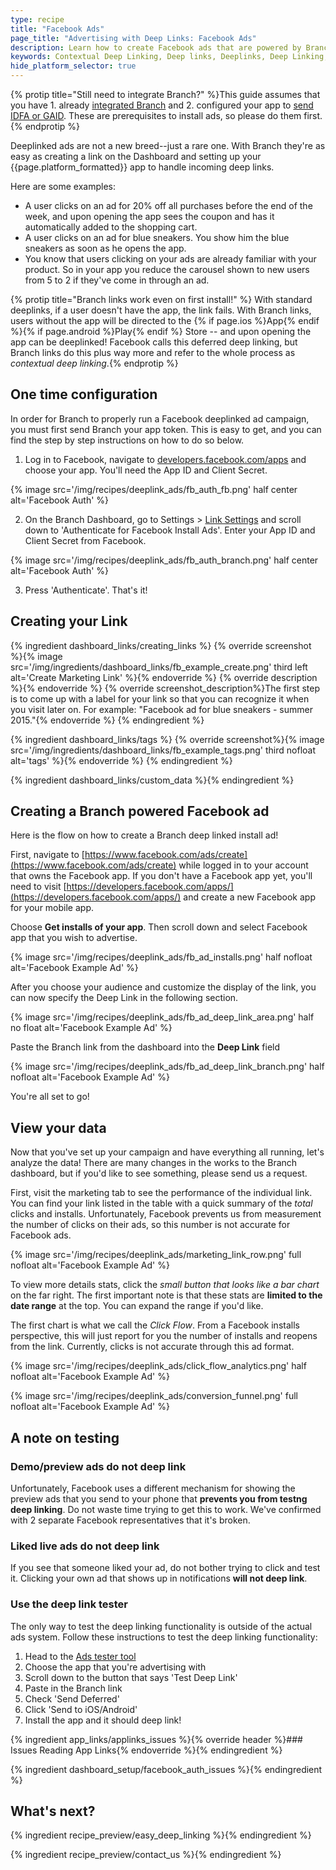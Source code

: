 ```yaml
---
type: recipe
title: "Facebook Ads"
page_title: "Advertising with Deep Links: Facebook Ads"
description: Learn how to create Facebook ads that are powered by Branch Metrics deep links. It’s simple - configure the dashboard, generate links and set up your app.
keywords: Contextual Deep Linking, Deep links, Deeplinks, Deep Linking, Deeplinking, Deferred Deep Linking, Deferred Deeplinking, Google App Indexing, Google App Invites, Apple Universal Links, Apple Spotlight Search, Facebook App Links, AppLinks, Deepviews, Deep views, Advertising, Ads, Facebook Ads, Facebook Authentication
hide_platform_selector: true
---
```


{% protip title="Still need to integrate Branch?" %}This guide assumes that you have 1. already [integrated Branch](/recipes/quickstart_guide/ios/) and 2. configured your app to [send IDFA or GAID](/recipes/submitting_apps/ios/). These are prerequisites to install ads, so please do them first.
{% endprotip %}

Deeplinked ads are not a new breed--just a rare one. With Branch they're as easy as creating a link on the Dashboard and setting up your {{page.platform_formatted}} app to handle incoming deep links.

Here are some examples:

* A user clicks on an ad for 20% off all purchases before the end of the week, and upon opening the app sees the coupon and has it automatically added to the shopping cart.
* A user clicks on an ad for blue sneakers. You show him the blue sneakers as soon as he opens the app.
* You know that users clicking on your ads are already familiar with your product. So in your app you reduce the carousel shown to new users from 5 to 2 if they've come in through an ad.

{% protip title="Branch links work even on first install!" %}
With standard deeplinks, if a user doesn't have the app, the link fails. With Branch links, users without the app will be directed to the {% if page.ios %}App{% endif %}{% if page.android %}Play{% endif %} Store -- and upon opening the app can be deeplinked! Facebook calls this deferred deep linking, but Branch links do this plus way more and refer to the whole process as *contextual deep linking*.{% endprotip %}

## One time configuration

In order for Branch to properly run a Facebook deeplinked ad campaign, you must first send Branch your app token. This is easy to get, and you can find the step by step instructions on how to do so below. 

1. Log in to Facebook, navigate to [developers.facebook.com/apps](http://developers.facebook.com/apps) and choose your app. You'll need the App ID and Client Secret. 

{% image src='/img/recipes/deeplink_ads/fb_auth_fb.png' half center alt='Facebook Auth' %}

2. On the Branch Dashboard, go to Settings > [Link Settings](https://dashboard.branch.io/#/settings/link) and scroll down to 'Authenticate for Facebook Install Ads'. Enter your App ID and Client Secret from Facebook.

{% image src='/img/recipes/deeplink_ads/fb_auth_branch.png' half center alt='Facebook Auth' %}

3. Press 'Authenticate'. That's it!


## Creating your Link

{% ingredient dashboard_links/creating_links %}
	{% override screenshot %}{% image src='/img/ingredients/dashboard_links/fb_example_create.png' third left alt='Create Marketing Link' %}{% endoverride %}
	{% override description %}{% endoverride %}
	{% override screenshot_description%}The first step is to come up with a label for your link so that you can recognize it when you visit later on. For example: "Facebook ad for blue sneakers - summer 2015."{% endoverride %}
{% endingredient %}

{% ingredient dashboard_links/tags %}
	{% override screenshot%}{% image src='/img/ingredients/dashboard_links/fb_example_tags.png' third nofloat alt='tags' %}{% endoverride %}
{% endingredient %}

{% ingredient dashboard_links/custom_data %}{% endingredient %}


## Creating a Branch powered Facebook ad

Here is the flow on how to create a Branch deep linked install ad!

First, navigate to [https://www.facebook.com/ads/create](https://www.facebook.com/ads/create) while logged in to your account that owns the Facebook app. If you don't have a Facebook app yet, you'll need to visit [https://developers.facebook.com/apps/](https://developers.facebook.com/apps/) and create a new Facebook app for your mobile app.

Choose **Get installs of your app**. Then scroll down and select Facebook app that you wish to advertise.

{% image src='/img/recipes/deeplink_ads/fb_ad_installs.png' half nofloat alt='Facebook Example Ad' %}

After you choose your audience and customize the display of the link, you can now specify the Deep Link in the following section.

{% image src='/img/recipes/deeplink_ads/fb_ad_deep_link_area.png' half no float alt='Facebook Example Ad' %}

Paste the Branch link from the dashboard into the **Deep Link** field

{% image src='/img/recipes/deeplink_ads/fb_ad_deep_link_branch.png' half nofloat alt='Facebook Example Ad' %}

You're all set to go!

## View your data

Now that you've set up your campaign and have everything all running, let's analyze the data! There are many changes in the works to the Branch dashboard, but if you'd like to see something, please send us a request.

First, visit the marketing tab to see the performance of the individual link. You can find your link listed in the table with a quick summary of the _total_ clicks and installs. Unfortunately, Facebook prevents us from measurement the number of clicks on their ads, so this number is not accurate for Facebook ads.

{% image src='/img/recipes/deeplink_ads/marketing_link_row.png' full nofloat alt='Facebook Example Ad' %}

To view more details stats, click the _small button that looks like a bar chart_ on the far right. The first important note is that these stats are **limited to the date range** at the top. You can expand the range if you'd like.

The first chart is what we call the _Click Flow_. From a Facebook installs perspective, this will just report for you the number of installs and reopens from the link. Currently, clicks is not accurate through this ad format.

{% image src='/img/recipes/deeplink_ads/click_flow_analytics.png' half nofloat alt='Facebook Example Ad' %}

{% image src='/img/recipes/deeplink_ads/conversion_funnel.png' full nofloat alt='Facebook Example Ad' %}

## A note on testing

### Demo/preview ads do not deep link

Unfortunately, Facebook uses a different mechanism for showing the preview ads that you send to your phone that **prevents you from testng deep linking**. Do not waste time trying to get this to work. We've confirmed with 2 separate Facebook representatives that it's broken.

### Liked live ads do not deep link

If you see that someone liked your ad, do not bother trying to click and test it. Clicking your own ad that shows up in notifications **will not deep link**.

### Use the deep link tester

The only way to test the deep linking functionality is outside of the actual ads system. Follow these instructions to test the deep linking functionality:

1. Head to the [Ads tester tool](https://developers.facebook.com/tools/app-ads-helper/)
2. Choose the app that you're advertising with
3. Scroll down to the button that says 'Test Deep Link'
4. Paste in the Branch link
5. Check 'Send Deferred'
6. Click 'Send to iOS/Android'
7. Install the app and it should deep link!

{% ingredient app_links/applinks_issues %}{% override header %}### Issues Reading App Links{% endoverride %}{% endingredient %}

{% ingredient dashboard_setup/facebook_auth_issues %}{% endingredient %}

## What's next?

{% ingredient recipe_preview/easy_deep_linking %}{% endingredient %}

{% ingredient recipe_preview/contact_us %}{% endingredient %}
